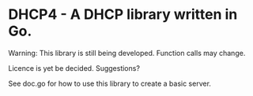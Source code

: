 # DHCP4 - A DHCP library written in Go.

Warning: This library is still being developed.  Function calls may change.

Licence is yet be decided.  Suggestions?

See doc.go for how to use this library to create a basic server.

